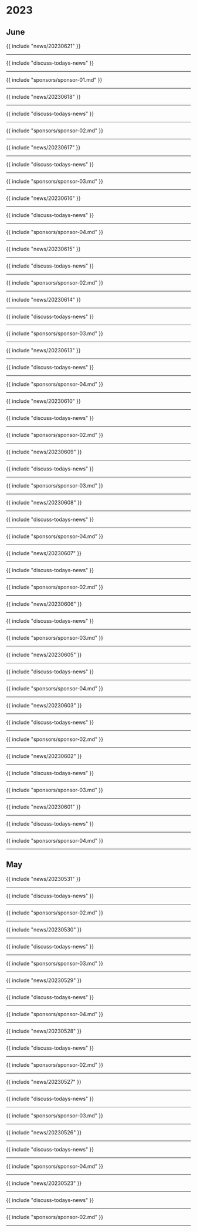 # 2023
## June

{{ include "news/20230621" }}

---

{{ include "discuss-todays-news" }}

---

{{ include "sponsors/sponsor-01.md" }}

---

{{ include "news/20230618" }}

---

{{ include "discuss-todays-news" }}

---

{{ include "sponsors/sponsor-02.md" }}

---

{{ include "news/20230617" }}

---

{{ include "discuss-todays-news" }}

---

{{ include "sponsors/sponsor-03.md" }}

---

{{ include "news/20230616" }}

---

{{ include "discuss-todays-news" }}

---

{{ include "sponsors/sponsor-04.md" }}

---

{{ include "news/20230615" }}

---

{{ include "discuss-todays-news" }}

---

{{ include "sponsors/sponsor-02.md" }}

---

{{ include "news/20230614" }}

---

{{ include "discuss-todays-news" }}

---

{{ include "sponsors/sponsor-03.md" }}

---

{{ include "news/20230613" }}

---

{{ include "discuss-todays-news" }}

---

{{ include "sponsors/sponsor-04.md" }}

---

{{ include "news/20230610" }}

---

{{ include "discuss-todays-news" }}

---

{{ include "sponsors/sponsor-02.md" }}

---

{{ include "news/20230609" }}

---

{{ include "discuss-todays-news" }}

---

{{ include "sponsors/sponsor-03.md" }}

---

{{ include "news/20230608" }}

---

{{ include "discuss-todays-news" }}

---

{{ include "sponsors/sponsor-04.md" }}

---

{{ include "news/20230607" }}

---

{{ include "discuss-todays-news" }}

---

{{ include "sponsors/sponsor-02.md" }}

---

{{ include "news/20230606" }}

---

{{ include "discuss-todays-news" }}

---

{{ include "sponsors/sponsor-03.md" }}

---

{{ include "news/20230605" }}

---

{{ include "discuss-todays-news" }}

---

{{ include "sponsors/sponsor-04.md" }}

---

{{ include "news/20230603" }}

---

{{ include "discuss-todays-news" }}

---

{{ include "sponsors/sponsor-02.md" }}

---

{{ include "news/20230602" }}

---

{{ include "discuss-todays-news" }}

---

{{ include "sponsors/sponsor-03.md" }}

---

{{ include "news/20230601" }}

---

{{ include "discuss-todays-news" }}

---

{{ include "sponsors/sponsor-04.md" }}

---

## May

{{ include "news/20230531" }}

---

{{ include "discuss-todays-news" }}

---

{{ include "sponsors/sponsor-02.md" }}

---

{{ include "news/20230530" }}

---

{{ include "discuss-todays-news" }}

---

{{ include "sponsors/sponsor-03.md" }}

---

{{ include "news/20230529" }}

---

{{ include "discuss-todays-news" }}

---

{{ include "sponsors/sponsor-04.md" }}

---

{{ include "news/20230528" }}

---

{{ include "discuss-todays-news" }}

---

{{ include "sponsors/sponsor-02.md" }}

---

{{ include "news/20230527" }}

---

{{ include "discuss-todays-news" }}

---

{{ include "sponsors/sponsor-03.md" }}

---

{{ include "news/20230526" }}

---

{{ include "discuss-todays-news" }}

---

{{ include "sponsors/sponsor-04.md" }}

---

{{ include "news/20230523" }}

---

{{ include "discuss-todays-news" }}

---

{{ include "sponsors/sponsor-02.md" }}

---

